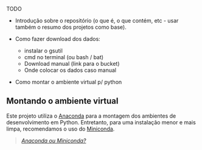 TODO

* Introdução sobre o repositório (o que é, o que contém, etc - usar também o resumo dos projetos como base).

* Como fazer download dos dados:
  * instalar o gsutil
  * cmd no terminal (ou bash / bat)
  * Download manual (link para o bucket)
  * Onde colocar os dados caso manual

* Como montar o ambiente virtual p/ python

## Montando o ambiente virtual

Este projeto utiliza o [Anaconda](https://www.anaconda.com/products/distribution) para a montagem dos ambientes de desenvolvimento em Python. Entretanto, para uma instalação menor e mais limpa, recomendamos o uso do [Miniconda](https://docs.conda.io/en/latest/miniconda.html).

> *[Anaconda ou Miniconda?](https://docs.conda.io/projects/conda/en/stable/user-guide/install/download.html#anaconda-or-miniconda)*
